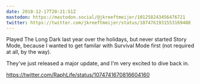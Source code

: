 ```yaml
---
date: 2018-12-17T20:21:51Z
mastodon: https://mastodon.social/@jkreeftmeijer/101258243456476721
twitter: https://twitter.com/jkreeftmeijer/status/1074761931553169408
---
```

Played The Long Dark last year over the holidays, but never started Story Mode, because I wanted to get familar with Survival Mode first (not required at all, by the way). 

They've just released a major update, and I'm very excited to dive back in.

<https://twitter.com/RaphLife/status/1074741670816604160>
